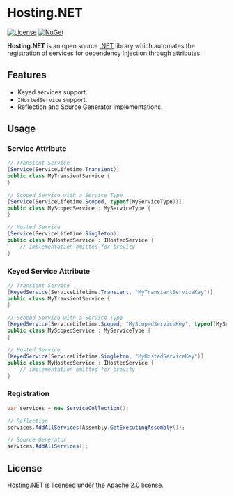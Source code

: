 # Hosting.NET

[![License](https://img.shields.io/github/license/LXGaming/Hosting.NET?label=License&cacheSeconds=86400)](https://github.com/LXGaming/Hosting.NET/blob/main/LICENSE)
[![NuGet](https://img.shields.io/nuget/vpre/LXGaming.Hosting?label=NuGet)](https://www.nuget.org/packages/LXGaming.Hosting)

**Hosting.NET** is an open source [.NET](https://dotnet.microsoft.com/) library which automates the registration of services for dependency injection through attributes.

## Features
- Keyed services support.
- `IHostedService` support.
- Reflection and Source Generator implementations.

## Usage
### Service Attribute
```csharp
// Transient Service
[Service(ServiceLifetime.Transient)]
public class MyTransientService {
}

// Scoped Service with a Service Type
[Service(ServiceLifetime.Scoped, typeof(MyServiceType))]
public class MyScopedService : MyServiceType {
}

// Hosted Service
[Service(ServiceLifetime.Singleton)]
public class MyHostedService : IHostedService {
    // implementation omitted for brevity
}
```

### Keyed Service Attribute
```csharp
// Transient Service
[KeyedService(ServiceLifetime.Transient, "MyTransientServiceKey")]
public class MyTransientService {
}

// Scoped Service with a Service Type
[KeyedService(ServiceLifetime.Scoped, "MyScopedServiceKey", typeof(MyServiceType))]
public class MyScopedService : MyServiceType {
}

// Hosted Service
[KeyedService(ServiceLifetime.Singleton, "MyHostedServiceKey")]
public class MyHostedService : IHostedService {
    // implementation omitted for brevity
}
```

### Registration
```csharp
var services = new ServiceCollection();

// Reflection
services.AddAllServices(Assembly.GetExecutingAssembly());

// Source Generator
services.AddAllServices();
```

## License
Hosting.NET is licensed under the [Apache 2.0](https://github.com/LXGaming/Hosting.NET/blob/main/LICENSE) license.